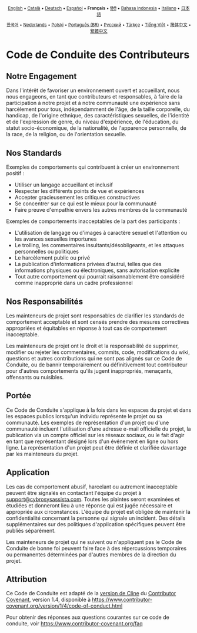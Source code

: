 <div align="center">
<sub>

[English](../../CODE_OF_CONDUCT.md) • [Català](../ca/CODE_OF_CONDUCT.md) • [Deutsch](../de/CODE_OF_CONDUCT.md) • [Español](../es/CODE_OF_CONDUCT.md) • <b>Français</b> • [हिंदी](../hi/CODE_OF_CONDUCT.md) • [Bahasa Indonesia](../id/CODE_OF_CONDUCT.md) • [Italiano](../it/CODE_OF_CONDUCT.md) • [日本語](../ja/CODE_OF_CONDUCT.md)

</sub>
<sub>

[한국어](../ko/CODE_OF_CONDUCT.md) • [Nederlands](../nl/CODE_OF_CONDUCT.md) • [Polski](../pl/CODE_OF_CONDUCT.md) • [Português (BR)](../pt-BR/CODE_OF_CONDUCT.md) • [Русский](../ru/CODE_OF_CONDUCT.md) • [Türkçe](../tr/CODE_OF_CONDUCT.md) • [Tiếng Việt](../vi/CODE_OF_CONDUCT.md) • [简体中文](../zh-CN/CODE_OF_CONDUCT.md) • [繁體中文](../zh-TW/CODE_OF_CONDUCT.md)

</sub>
</div>

# Code de Conduite des Contributeurs

## Notre Engagement

Dans l'intérêt de favoriser un environnement ouvert et accueillant, nous nous
engageons, en tant que contributeurs et responsables, à faire de la participation
à notre projet et à notre communauté une expérience sans harcèlement pour tous,
indépendamment de l'âge, de la taille corporelle, du handicap, de l'origine ethnique,
des caractéristiques sexuelles, de l'identité et de l'expression de genre,
du niveau d'expérience, de l'éducation, du statut socio-économique, de la nationalité,
de l'apparence personnelle, de la race, de la religion, ou de l'orientation sexuelle.

## Nos Standards

Exemples de comportements qui contribuent à créer un environnement positif :

- Utiliser un langage accueillant et inclusif
- Respecter les différents points de vue et expériences
- Accepter gracieusement les critiques constructives
- Se concentrer sur ce qui est le mieux pour la communauté
- Faire preuve d'empathie envers les autres membres de la communauté

Exemples de comportements inacceptables de la part des participants :

- L'utilisation de langage ou d'images à caractère sexuel et l'attention ou les avances
  sexuelles importunes
- Le trolling, les commentaires insultants/désobligeants, et les attaques personnelles ou politiques
- Le harcèlement public ou privé
- La publication d'informations privées d'autrui, telles que des informations physiques ou
  électroniques, sans autorisation explicite
- Tout autre comportement qui pourrait raisonnablement être considéré comme inapproprié
  dans un cadre professionnel

## Nos Responsabilités

Les mainteneurs de projet sont responsables de clarifier les standards de comportement
acceptable et sont censés prendre des mesures correctives appropriées et équitables en
réponse à tout cas de comportement inacceptable.

Les mainteneurs de projet ont le droit et la responsabilité de supprimer, modifier ou
rejeter les commentaires, commits, code, modifications du wiki, questions et autres contributions
qui ne sont pas alignés sur ce Code de Conduite, ou de bannir temporairement ou
définitivement tout contributeur pour d'autres comportements qu'ils jugent inappropriés,
menaçants, offensants ou nuisibles.

## Portée

Ce Code de Conduite s'applique à la fois dans les espaces du projet et dans les espaces
publics lorsqu'un individu représente le projet ou sa communauté. Les exemples de
représentation d'un projet ou d'une communauté incluent l'utilisation d'une adresse e-mail
officielle du projet, la publication via un compte officiel sur les réseaux sociaux,
ou le fait d'agir en tant que représentant désigné lors d'un événement en ligne ou hors ligne.
La représentation d'un projet peut être définie et clarifiée davantage par les mainteneurs du projet.

## Application

Les cas de comportement abusif, harcelant ou autrement inacceptable peuvent être
signalés en contactant l'équipe du projet à support@cybrosysassista.com. Toutes les plaintes
seront examinées et étudiées et donneront lieu à une réponse qui
est jugée nécessaire et appropriée aux circonstances. L'équipe du projet est
obligée de maintenir la confidentialité concernant la personne qui signale un incident.
Des détails supplémentaires sur des politiques d'application spécifiques peuvent être publiés séparément.

Les mainteneurs de projet qui ne suivent ou n'appliquent pas le Code de Conduite de bonne
foi peuvent faire face à des répercussions temporaires ou permanentes déterminées par d'autres
membres de la direction du projet.

## Attribution

Ce Code de Conduite est adapté de la [version de Cline][cline_coc] du [Contributor Covenant][homepage], version 1.4,
disponible à https://www.contributor-covenant.org/version/1/4/code-of-conduct.html

[cline_coc]: https://github.com/cline/cline/blob/main/CODE_OF_CONDUCT.md
[homepage]: https://www.contributor-covenant.org

Pour obtenir des réponses aux questions courantes sur ce code de conduite, voir
https://www.contributor-covenant.org/faq
